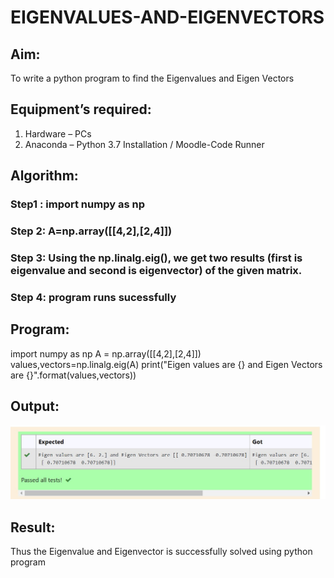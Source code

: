# EIGENVALUES-AND-EIGENVECTORS
## Aim:
To write a python program to find the Eigenvalues and Eigen Vectors
## Equipment’s required:
1. 	Hardware – PCs
2. 	Anaconda – Python 3.7 Installation / Moodle-Code Runner
## Algorithm:
### Step1 : import numpy as np
### Step 2: A=np.array([[4,2],[2,4]])
### Step 3: Using the np.linalg.eig(),  we get two results (first is eigenvalue and second is eigenvector) of the given matrix.
### Step 4: program runs sucessfully

## Program:
import numpy as np
A = np.array([[4,2],[2,4]])
values,vectors=np.linalg.eig(A)
print("Eigen values are {} and Eigen Vectors are {}".format(values,vectors))

## Output:
![output](outeee.jpg)
## Result:
Thus the Eigenvalue and Eigenvector is successfully solved using python program
